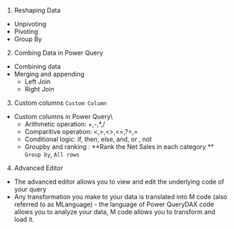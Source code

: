 1. Reshaping Data
  -	Unpivoting
  -	Pivoting
  -	Group By
2. Combing Data in Power Query
  -	Combining data 
  -	Merging and appending
    -	Left Join
    -	Right Join
3. Custom columns ``Custom Column``
  -	Custom columns in Power Query\
    -	Arithmetic operation: +,-,*,/
    -	Comparitive operation: <,>,<>,<=,?=,=
    -	Conditional logic: if, then, else, and, or , not
    -	Groupby and ranking  : **Rank the Net Sales in each category ** ``Group by``, ``All rows``
4. Advanced Editor
  -	The advanced editor allows you to view and edit the underlying code of your query
  -	Any transformation you make to your data is translated into M code (also referred to as MLanguage) - the language of Power QueryDAX code allows you to analyze your data, M code allows you to transform and load it.
